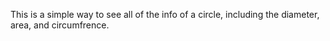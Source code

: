 This is a simple way to see all of the info of a circle, including the
diameter, area, and circumfrence.

